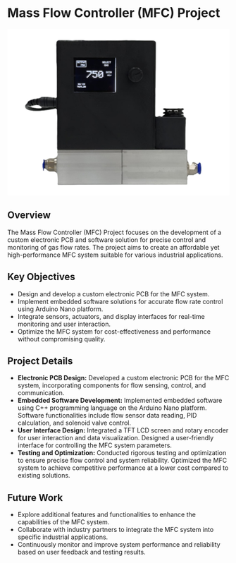 # Mass Flow Controller (MFC) Project

![MFC Demo](src/mfc_demo.png)

## Overview
The Mass Flow Controller (MFC) Project focuses on the development of a custom electronic PCB and software solution for precise control and monitoring of gas flow rates. The project aims to create an affordable yet high-performance MFC system suitable for various industrial applications.

## Key Objectives
- Design and develop a custom electronic PCB for the MFC system.
- Implement embedded software solutions for accurate flow rate control using Arduino Nano platform.
- Integrate sensors, actuators, and display interfaces for real-time monitoring and user interaction.
- Optimize the MFC system for cost-effectiveness and performance without compromising quality.

## Project Details
- **Electronic PCB Design:** Developed a custom electronic PCB for the MFC system, incorporating components for flow sensing, control, and communication.
- **Embedded Software Development:** Implemented embedded software using C++ programming language on the Arduino Nano platform. Software functionalities include flow sensor data reading, PID calculation, and solenoid valve control.
- **User Interface Design:** Integrated a TFT LCD screen and rotary encoder for user interaction and data visualization. Designed a user-friendly interface for controlling the MFC system parameters.
- **Testing and Optimization:** Conducted rigorous testing and optimization to ensure precise flow control and system reliability. Optimized the MFC system to achieve competitive performance at a lower cost compared to existing solutions.

## Future Work
- Explore additional features and functionalities to enhance the capabilities of the MFC system.
- Collaborate with industry partners to integrate the MFC system into specific industrial applications.
- Continuously monitor and improve system performance and reliability based on user feedback and testing results.